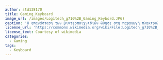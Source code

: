 ```yaml
---
author: std138170
title: Gaming_Keyboard
image_url: /images/Logitech_g710%2B_Gaming_Keybord.JPG)
caption: 'Η επανάσταση των βιντεοπαιχνιδιών ώθησε στη παραγωγή πληκτρολόγιων τέτοιων ώστε να διευκολύνουν όσο το δυνατόν περισσότερο τους gammers'
license_url: 'https://commons.wikimedia.org/wiki/File:Logitech_g710%2B_Gaming_Keybord.JPG'
license_text: Courtesy of wikimedia
categories:
  - Gaming
tags:
  - Keyboard
---
```

